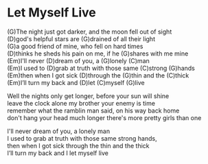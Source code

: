 # Let Myself Live

(G)The night just got darker, and the moon fell out of sight  
(D)god's helpful stars are (G)drained of all their light  
(G)a good friend of mine, who fell on hard times  
(D)thinks he sheds his pain on me, if he (G)shares with me mine  
(Em)I'll never (D)dream of you, a (G)lonely (C)man  
(Em)I used to (D)grab at truth with those same (C)strong (G)hands  
(Em)then when I got sick (D)through the (G)thin and the (C)thick  
(Em)I’ll turn my back and (D)let (C)myself (G)live  
  
Well the nights only get longer, before your sun will shine  
leave the clock alone my brother your enemy is time  
remember what the ramblin man said, on his way back home  
don't hang your head much longer there's more pretty girls than one  
  
I'll never dream of you, a lonely man  
I used to grab at truth with those same strong hands,  
then when I got sick through the thin and the thick  
I’ll turn my back and I let myself live
